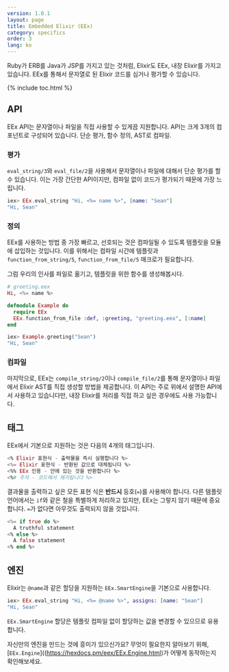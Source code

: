 ```yaml
---
version: 1.0.1
layout: page
title: Embedded Elixir (EEx)
category: specifics
order: 3
lang: ko
---
```


Ruby가 ERB를 Java가 JSP를 가지고 있는 것처럼, Elixir도 EEx, 내장 Elixir를 가지고 있습니다. EEx를 통해서 문자열로 된 Elixir 코드를 심거나 평가할 수 있습니다.

{% include toc.html %}

## API

EEx API는 문자열이나 파일을 직접 사용할 수 있게끔 지원합니다. API는 크게 3개의 컴포넌트로 구성되어 있습니다. 단순 평가, 함수 정의, AST로 컴파일.

### 평가

`eval_string/3`와 `eval_file/2`을 사용해서 문자열이나 파일에 대해서 단순 평가를 할 수 있습니다. 이는 가장 간단한 API이지만, 컴파일 없이 코드가 평가되기 때문에 가장 느립니다.

```elixir
iex> EEx.eval_string "Hi, <%= name %>", [name: "Sean"]
"Hi, Sean"
```

### 정의

EEx를 사용하는 방법 중 가장 빠르고, 선호되는 것은 컴파일될 수 있도록 템플릿을 모듈에 삽입하는 것입니다. 이를 위해서는 컴파일 시간에 템플릿과 `function_from_string/5`, `function_from_file/5` 매크로가 필요합니다.

그럼 우리의 인사를 파일로 옮기고, 템플릿을 위한 함수를 생성해봅시다.

```elixir
# greeting.eex
Hi, <%= name %>

defmodule Example do
  require EEx
  EEx.function_from_file :def, :greeting, "greeting.eex", [:name]
end

iex> Example.greeting("Sean")
"Hi, Sean"
```

### 컴파일

마지막으로, EEx는 `compile_string/2`이나 `compile_file/2`를 통해 문자열이나 파일에서 Elixir AST를 직접 생성할 방법을 제공합니다. 이 API는 주로 위에서 설명한 API에서 사용하고 있습니다만, 내장 Elixir를 처리를 직접 하고 싶은 경우에도 사용 가능합니다.

## 태그

EEx에서 기본으로 지원하는 것은 다음의 4개의 태그입니다.

```elixir
<% Elixir 표현식 - 출력물을 즉시 실행합니다 %>
<%= Elixir 표현식 - 반환된 값으로 대체됩니다 %>
<%% EEx 인용 - 안에 있는 것을 반환합니다 %>
<%# 주석 - 코드에서 제거됩니다 %>
```

결과물을 출력하고 싶은 모든 표현 식은 __반드시__ 등호(`=`)를 사용해야 합니다. 다른 템플릿 언어에서는 `if`와 같은 철을 특별하게 처리하고 있지만, EEx는 그렇지 않기 때문에 중요합니다. `=`가 없다면 아무것도 출력되지 않을 것입니다.

```elixir
<%= if true do %>
  A truthful statement
<% else %>
  A false statement
<% end %>
```

## 엔진

Elixir는 `@name`과 같은 할당을 지원하는 `EEx.SmartEngine`을 기본으로 사용합니다.

```elixir
iex> EEx.eval_string "Hi, <%= @name %>", assigns: [name: "Sean"]
"Hi, Sean"
```

`EEx.SmartEngine` 할당은 템플릿 컴파일 없이 할당하는 값을 변경할 수 있으므로 유용합니다.

자신만의 엔진을 만드는 것에 흥미가 있으신가요? 무엇이 필요한지 알아보기 위해, [`EEx.Engine`]((https://hexdocs.pm/eex/EEx.Engine.html)가 어떻게 동작하는지 확인해보세요.
